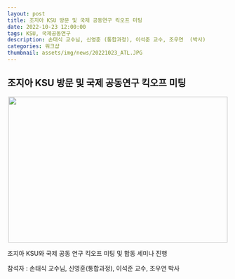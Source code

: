 ```yaml
---
layout: post
title: 조지아 KSU 방문 및 국제 공동연구 킥오프 미팅
date: 2022-10-23 12:00:00
tags: KSU, 국제공동연구
description: 손태식 교수님, 신영훈 (통합과정), 이석준 교수, 조우연  (박사)
categories: 워크샵
thumbnail: assets/img/news/20221023_ATL.JPG
---
```



<h2>조지아 KSU 방문 및 국제 공동연구 킥오프 미팅</h2>
<img class="img-responsive img-centered" src="img/news/20221023_ATL.JPG" alt="" width="500" height="333" style="margin-left: auto; margin-right: auto; display: block;">
<p>조지아 KSU와 국제 공동 연구 킥오프 미팅 및 합동 세미나 진행</p>
<p>참석자 : 손태식 교수님, 신영훈(통합과정), 이석준 교수, 조우연 박사</p>